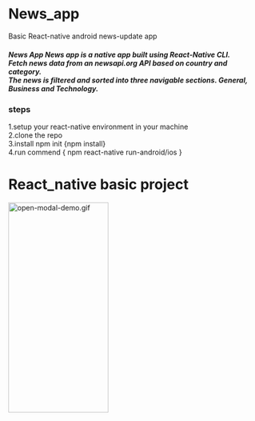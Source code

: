 # News_app
Basic React-native android news-update app

<h5>
  News App
  News app is a native app built using React-Native CLI.<br /> Fetch news data from an newsapi.org API based on country and
  category.<br /> The news is filtered and sorted into three navigable sections. <b>General, Business and Technology. </b>
</h5>

<h3>steps</h3>
<div>1.setup your react-native environment in your machine  </div>
<div>2.clone the repo  </div>
<div>3.install npm init {npm install} </div>
<div>4.run commend { npm react-native run-android/ios }  </div>


<h1>React_native basic project</h1>

<img src="/video/news2.gif" width="200" height="420" alt="open-modal-demo.gif">

